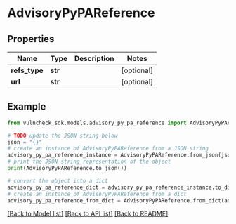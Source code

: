 # AdvisoryPyPAReference


## Properties

Name | Type | Description | Notes
------------ | ------------- | ------------- | -------------
**refs_type** | **str** |  | [optional] 
**url** | **str** |  | [optional] 

## Example

```python
from vulncheck_sdk.models.advisory_py_pa_reference import AdvisoryPyPAReference

# TODO update the JSON string below
json = "{}"
# create an instance of AdvisoryPyPAReference from a JSON string
advisory_py_pa_reference_instance = AdvisoryPyPAReference.from_json(json)
# print the JSON string representation of the object
print(AdvisoryPyPAReference.to_json())

# convert the object into a dict
advisory_py_pa_reference_dict = advisory_py_pa_reference_instance.to_dict()
# create an instance of AdvisoryPyPAReference from a dict
advisory_py_pa_reference_from_dict = AdvisoryPyPAReference.from_dict(advisory_py_pa_reference_dict)
```
[[Back to Model list]](../README.md#documentation-for-models) [[Back to API list]](../README.md#documentation-for-api-endpoints) [[Back to README]](../README.md)


